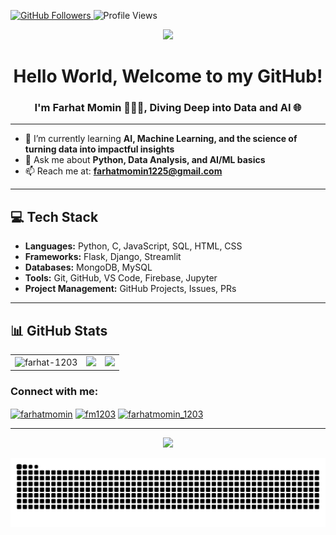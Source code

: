 <p align="left">
  <a href="https://github.com/farhat-1203">
    <img src="https://img.shields.io/github/followers/farhat-1203?label=Follow&style=social" alt="GitHub Followers"/>
  </a>
  <img src="https://komarev.com/ghpvc/?username=farhat-1203&color=blue" alt="Profile Views"/>
</p>


<p align="center">
  <img src="https://readme-typing-svg.demolab.com/?lines=Transforming+Ideas+into+Code;Building+Smart+Solutions+with+AI+and+Data&center=true&width=500&height=25">
</p>


<h1 align="center">Hello World, Welcome to my GitHub!</h1>
<h3 align="center">I'm Farhat Momin 👩🏻‍💻, Diving Deep into Data and AI 🌐</h3>

---

- 🌱 I’m currently learning **AI, Machine Learning, and the science of turning data into impactful insights**
- 💬 Ask me about **Python, Data Analysis, and AI/ML basics**
- 📫 Reach me at: **farhatmomin1225@gmail.com**

---

## 💻 Tech Stack

- **Languages:** Python, C, JavaScript, SQL, HTML, CSS
- **Frameworks:** Flask, Django, Streamlit
- **Databases:** MongoDB, MySQL
- **Tools:** Git, GitHub, VS Code, Firebase, Jupyter
- **Project Management:** GitHub Projects, Issues, PRs

---



## 📊 GitHub Stats

<table align="center">
<tr>
  <td>
    <img src="https://github-readme-stats.vercel.app/api/top-langs?username=farhat-1203&show_icons=true&locale=en&layout=compact&theme=radical" alt="farhat-1203" width="600em"/>
  </td>
  <td>
    <img src="https://github-readme-stats.vercel.app/api?username=farhat-1203&show_icons=true&theme=radical" width="600em"/>
  </td>
  <td>
    <img src="https://github-readme-streak-stats.herokuapp.com/?user=farhat-1203&theme=radical" width="600em"/>
  </td>
</tr>
</table>


<h3 align="left">Connect with me:</h3>
<p align="left">
<a href="https://linkedin.com/in/farhatmomin" target="blank"><img align="center" src="https://raw.githubusercontent.com/rahuldkjain/github-profile-readme-generator/master/src/images/icons/Social/linked-in-alt.svg" alt="farhatmomin" height="30" width="40" /></a>
<a href="https://kaggle.com/fm1203" target="blank"><img align="center" src="https://raw.githubusercontent.com/rahuldkjain/github-profile-readme-generator/master/src/images/icons/Social/kaggle.svg" alt="fm1203" height="30" width="40" /></a>
<a href="https://www.leetcode.com/farhatmomin_1203" target="blank"><img align="center" src="https://raw.githubusercontent.com/rahuldkjain/github-profile-readme-generator/master/src/images/icons/Social/leet-code.svg" alt="farhatmomin_1203" height="30" width="40" /></a>
</p>

---


<p align="center">
  <img src="https://capsule-render.vercel.app/api?type=waving&color=gradient&height=60&section=footer"/>
</p>

<!-- Center the Snake GIF -->
<p align="center">
  <img src="https://github.com/farhat-1203/farhat-1203/blob/output/github-snake-dark.svg" alt="snake gif">
</p>
